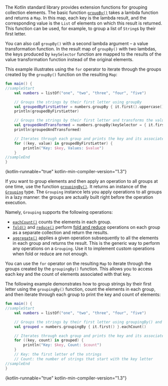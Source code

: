 [//]: # (title: Grouping)

The Kotlin standard library provides extension functions for grouping collection elements.
The basic function [`groupBy()`](https://kotlinlang.org/api/latest/jvm/stdlib/kotlin.collections/group-by.html) takes a
lambda function and returns a `Map`. In this map, each key is the lambda result, and the corresponding value is the `List`
of elements on which this result is returned. This function can be used, for example, to group a list of `String`s by
their first letter. 

You can also call `groupBy()` with a second lambda argument – a value transformation function.
In the result map of `groupBy()` with two lambdas, the keys produced by `keySelector` function are mapped to the results
of the value transformation function instead of the original elements.

This example illustrates using the `for` operator to iterate through the groups created by the `groupBy()` function on the resulting `Map`:

```kotlin
fun main() {
//sampleStart
    val numbers = listOf("one", "two", "three", "four", "five")

    // Groups the strings by their first letter using groupBy
    val groupedByFirstLetter = numbers.groupBy { it.first().uppercase() }
    println(groupedByFirstLetter)

    // Groups the strings by their first letter and transforms the values to uppercase
    val groupedAndTransformed = numbers.groupBy(keySelector = { it.first() }, valueTransform = { it.uppercase() })
    println(groupedAndTransformed)

    // Iterates through each group and prints the key and its associated values
    for ((key, value) in groupedByFirstLetter) {
        println("Key: $key, Values: $value")
    }
//sampleEnd
}
```
{kotlin-runnable="true" kotlin-min-compiler-version="1.3"}

If you want to group elements and then apply an operation to all groups at one time, use the function [`groupingBy()`](https://kotlinlang.org/api/latest/jvm/stdlib/kotlin.collections/grouping-by.html).
It returns an instance of the [`Grouping`](https://kotlinlang.org/api/latest/jvm/stdlib/kotlin.collections/-grouping/index.html)
type. The `Grouping` instance lets you apply operations to all groups in a lazy manner: the groups are actually built
right before the operation execution.

Namely, `Grouping` supports the following operations:

* [`eachCount()`](https://kotlinlang.org/api/latest/jvm/stdlib/kotlin.collections/each-count.html) counts the elements in each group.
* [`fold()`](https://kotlinlang.org/api/latest/jvm/stdlib/kotlin.collections/fold.html) and [`reduce()`](https://kotlinlang.org/api/latest/jvm/stdlib/kotlin.collections/reduce.html)
  perform [fold and reduce](collection-aggregate.md#fold-and-reduce) operations on each group as a separate collection
  and return the results.
* [`aggregate()`](https://kotlinlang.org/api/latest/jvm/stdlib/kotlin.collections/aggregate.html) applies a given operation
  subsequently to all the elements in each group and returns the result.
  This is the generic way to perform any operations on a `Grouping`. Use it to implement custom operations when fold or reduce are not enough.

You can use the `for` operator on the resulting `Map` to iterate through the groups created by the `groupingBy()` function.
This allows you to access each key and the count of elements associated with that key.

The following example demonstrates how to group strings by their first letter using the `groupingBy()` function,
count the elements in each group, and then iterate through each group to print the key and count of elements:

```kotlin
fun main() {
//sampleStart
    val numbers = listOf("one", "two", "three", "four", "five")

    // Groups the strings by their first letter using groupingBy() and counts the elements in each group
    val grouped = numbers.groupingBy { it.first() }.eachCount()

    // Iterates through each group and prints the key and its associated values
    for ((key, count) in grouped) {
        println("Key: $key, Count: $count")
    }
    // Key: the first letter of the strings
    // Count: the number of strings that start with the key letter
//sampleEnd
}
```
{kotlin-runnable="true" kotlin-min-compiler-version="1.3"}
